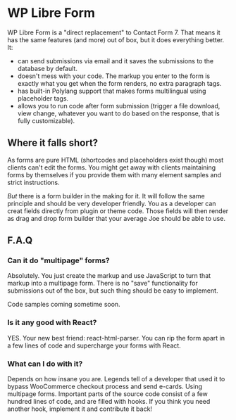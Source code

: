 # WP Libre Form
WP Libre Form is a "direct replacement" to Contact Form 7. That means it has the same features (and more) out of box, but it does everything better. It: 
* can send submissions via email and it saves the submissions to the database by default. 
* doesn't mess with your code. The markup you enter to the form is exactly what you get when the form renders, no extra paragraph tags. 
* has built-in Polylang support that makes forms multilingual using placeholder tags. 
* allows you to run code after form submission (trigger a file download, view change, whatever you want to do based on the response, that is fully customizable).  

## Where it falls short? 
As forms are pure HTML (shortcodes and placeholders exist though) most clients can't edit the forms. You might get away with clients maintaining forms by themselves if you provide them with many element samples and strict instructions. 

_But_ there is a form builder in the making for it. It will follow the same principle and should be very developer friendly. You as a developer can creat fields directly from plugin or theme code. Those fields will then render as drag and drop form builder that your average Joe should be able to use.

## F.A.Q
### Can it do "multipage" forms? 
Absolutely. You just create the markup and use JavaScript to turn that markup into a multipage form. There is no "save" functionality for submissions out of the box, but such thing should be easy to implement. 

Code samples coming sometime soon. 

### Is it any good with React? 
YES. Your new best friend: react-html-parser. You can rip the form apart in a few lines of code and supercharge your forms with React.

### What can I do with it?
Depends on how insane you are. Legends tell of a developer that used it to bypass WooCommerce checkout process and send e-cards. Using multipage forms. Important parts of the source code consist of a few hundred lines of code, and are filled with hooks. If you think you need another hook, implement it and contribute it back! 

